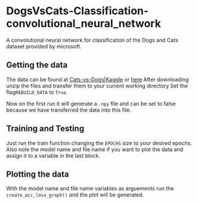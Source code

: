 # DogsVsCats-Classification-convolutional_neural_network
A convolutional neural network for classification of the Dogs and Cats dataset provided by microsoft.

## Getting the data
The data can be found at [Cats-vs-Dogs|Kaggle](https://www.kaggle.com/shaunthesheep/microsoft-catsvsdogs-dataset) or [here](https://www.microsoft.com/en-us/download/details.aspx?id=54765)
After downloading unzip the files and transfer them to your current working directory
Set the flag`REBUILD_DATA` to `True`.

Now on the first run it will generate a `.npy` file and can be set to false because we have transferred the data into this file.

## Training and Testing
Just run the train function changing the `EPOCHS` size to your desired epochs. Also note the model name and file name if you want to plot the data and assign it to a variable in the last block.

## Plotting the data
With the model name and file name variables as arguements run the `create_acc_loss_graph()` and the plot will be generated.
